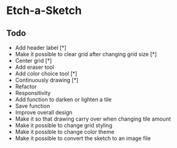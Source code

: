 # Etch-a-Sketch

## Todo

- Add header label [*]
- Make it possible to clear grid after changing grid size [*]
- Center grid [*]
- Add eraser tool
- Add color choice tool [*]
- Continuously drawing [*]
- Refactor
- Responsitivity
- Add function to darken or lighten a tile
- Save function
- Improve overall design
- Make it so that drawing carry over when changing tile amount
- Make it possible to change grid styling
- Make it possible to change color theme
- Make it possible to convert the sketch to an image file